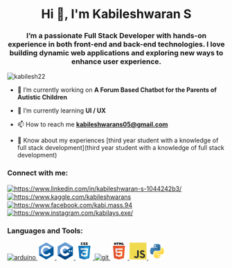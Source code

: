<h1 align="center">Hi 👋, I'm Kabileshwaran S</h1>
<h3 align="center">I’m a passionate Full Stack Developer with hands-on experience in both front-end and back-end technologies. I love building dynamic web applications and exploring new ways to enhance user experience.</h3>

<p align="left"> <img src="https://komarev.com/ghpvc/?username=kabilesh22&label=Profile%20views&color=0e75b6&style=flat" alt="kabilesh22" /> </p>

- 🔭 I’m currently working on **A Forum Based Chatbot for the Parents of Autistic Children**

- 🌱 I’m currently learning **UI / UX**

- 📫 How to reach me **kabileshwarans05@gmail.com**

- 📄 Know about my experiences [third year student with a knowledge of full stack development](third year student with a knowledge of full stack development)

<h3 align="left">Connect with me:</h3>
<p align="left">
<a href="https://linkedin.com/in/https://www.linkedin.com/in/kabileshwaran-s-1044242b3/" target="blank"><img align="center" src="https://raw.githubusercontent.com/rahuldkjain/github-profile-readme-generator/master/src/images/icons/Social/linked-in-alt.svg" alt="https://www.linkedin.com/in/kabileshwaran-s-1044242b3/" height="30" width="40" /></a>
<a href="https://kaggle.com/https://www.kaggle.com/kabileshwarans" target="blank"><img align="center" src="https://raw.githubusercontent.com/rahuldkjain/github-profile-readme-generator/master/src/images/icons/Social/kaggle.svg" alt="https://www.kaggle.com/kabileshwarans" height="30" width="40" /></a>
<a href="https://fb.com/https://www.facebook.com/kabi.mass.94" target="blank"><img align="center" src="https://raw.githubusercontent.com/rahuldkjain/github-profile-readme-generator/master/src/images/icons/Social/facebook.svg" alt="https://www.facebook.com/kabi.mass.94" height="30" width="40" /></a>
<a href="https://instagram.com/https://www.instagram.com/kabilays.exe/" target="blank"><img align="center" src="https://raw.githubusercontent.com/rahuldkjain/github-profile-readme-generator/master/src/images/icons/Social/instagram.svg" alt="https://www.instagram.com/kabilays.exe/" height="30" width="40" /></a>
</p>

<h3 align="left">Languages and Tools:</h3>
<p align="left"> <a href="https://www.arduino.cc/" target="_blank" rel="noreferrer"> <img src="https://cdn.worldvectorlogo.com/logos/arduino-1.svg" alt="arduino" width="40" height="40"/> </a> <a href="https://www.cprogramming.com/" target="_blank" rel="noreferrer"> <img src="https://raw.githubusercontent.com/devicons/devicon/master/icons/c/c-original.svg" alt="c" width="40" height="40"/> </a> <a href="https://www.w3schools.com/cpp/" target="_blank" rel="noreferrer"> <img src="https://raw.githubusercontent.com/devicons/devicon/master/icons/cplusplus/cplusplus-original.svg" alt="cplusplus" width="40" height="40"/> </a> <a href="https://www.w3schools.com/css/" target="_blank" rel="noreferrer"> <img src="https://raw.githubusercontent.com/devicons/devicon/master/icons/css3/css3-original-wordmark.svg" alt="css3" width="40" height="40"/> </a> <a href="https://git-scm.com/" target="_blank" rel="noreferrer"> <img src="https://www.vectorlogo.zone/logos/git-scm/git-scm-icon.svg" alt="git" width="40" height="40"/> </a> <a href="https://www.w3.org/html/" target="_blank" rel="noreferrer"> <img src="https://raw.githubusercontent.com/devicons/devicon/master/icons/html5/html5-original-wordmark.svg" alt="html5" width="40" height="40"/> </a> <a href="https://developer.mozilla.org/en-US/docs/Web/JavaScript" target="_blank" rel="noreferrer"> <img src="https://raw.githubusercontent.com/devicons/devicon/master/icons/javascript/javascript-original.svg" alt="javascript" width="40" height="40"/> </a> <a href="https://www.python.org" target="_blank" rel="noreferrer"> <img src="https://raw.githubusercontent.com/devicons/devicon/master/icons/python/python-original.svg" alt="python" width="40" height="40"/> </a> </p>
